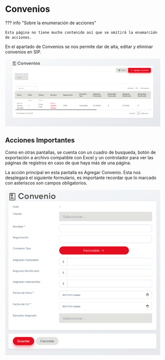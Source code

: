 # Convenios

??? info "Sobre la enumeración de acciones"

    Esta página no tiene mucho contenido así que se omitirá la enumarción de acciones.

En el apartado de Convenios se nos permite dar de alta, editar y eliminar convenios en SIP.

![convenios](../assets/convenios.png)

## Acciones Importantes

Como en otras pantallas, se cuenta con un cuadro de busqueda, botón de exportación a archivo compatible con Excel y un controlador para ver las páginas de registros en caso de que haya más de una página.

La acción principal en esta pantalla es Agregar Convenio. Esta nos desplegará el siguiente formulario, es importante recordar que lo marcado con asteriscos son campos obligatorios.

![agregarConvenios](../assets/agregarConvenios.png)